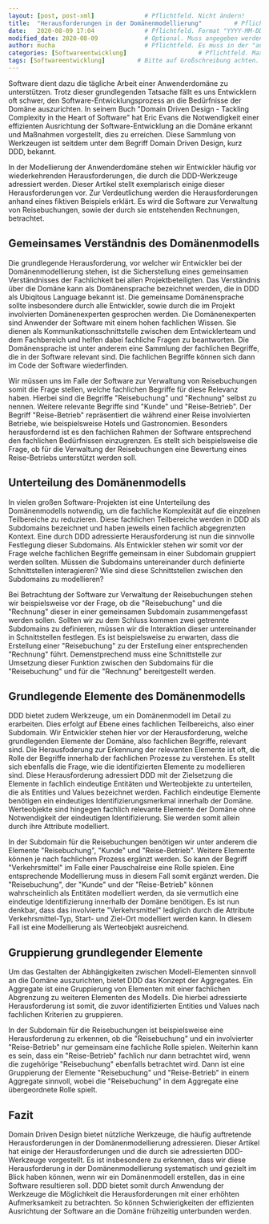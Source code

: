```yaml
---
layout: [post, post-xml]              # Pflichtfeld. Nicht ändern!
title:  "Herausforderungen in der Domänenmodellierung"         # Pflichtfeld. Bitte einen Titel für den Blog Post angeben.
date:   2020-08-09 17:04              # Pflichtfeld. Format "YYYY-MM-DD HH:MM". Muss für Veröffentlichung in der Vergangenheit liegen. (Für Preview egal)
modified_date: 2020-08-09             # Optional. Muss angegeben werden, wenn eine bestehende Datei geändert wird.
author: mucha                         # Pflichtfeld. Es muss in der "authors.yml" einen Eintrag mit diesem Namen geben.
categories: [Softwareentwicklung]                    # Pflichtfeld. Maximal eine der angegebenen Kategorien verwenden.
tags: [Softwareentwicklung]         # Bitte auf Großschreibung achten.
---
```


Software dient dazu die tägliche Arbeit einer Anwenderdomäne zu unterstützen. 
Trotz dieser grundlegenden Tatsache fällt es uns Entwicklern oft schwer, den Software-Entwicklungsprozess an die Bedürfnisse der Domäne auszurichten. 
In seinem Buch "Domain Driven Design - Tackling Complexity in the Heart of Software" hat Eric Evans die Notwendigkeit einer effizienten Ausrichtung der Software-Entwicklung an die Domäne erkannt und Maßnahmen vorgestellt, dies zu erreichen. 
Diese Sammlung von Werkzeugen ist seitdem unter dem Begriff Domain Driven Design, kurz DDD, bekannt.

In der Modellierung der Anwenderdomäne stehen wir Entwickler häufig vor wiederkehrenden Herausforderungen, die durch die DDD-Werkzeuge adressiert werden. 
Dieser Artikel stellt exemplarisch einige dieser Herausforderungen vor.
Zur Verdeutlichung werden die Herausforderungen anhand eines fiktiven Beispiels erklärt.
Es wird die Software zur Verwaltung von Reisebuchungen, sowie der durch sie entstehenden Rechnungen, betrachtet.

## Gemeinsames Verständnis des Domänenmodells

Die grundlegende Herausforderung, vor welcher wir Entwickler bei der Domänenmodellierung stehen, ist die Sicherstellung eines gemeinsamen Verständnisses der Fachlichkeit bei allen Projektbeteiligten. 
Das Verständnis über die Domäne kann als Domänensprache bezeichnet werden, die in DDD als Ubiqitous Language bekannt ist.
Die gemeinsame Domänensprache sollte insbesondere durch alle Entwickler, sowie durch die im Projekt involvierten Domänenexperten gesprochen werden.
Die Domänenexperten sind Anwender der Software mit einem hohen fachlichen Wissen.
Sie dienen als Kommunikationsschnittstelle zwischen dem Entwicklerteam und dem Fachbereich und helfen dabei fachliche Fragen zu beantworten.
Die Domänensprache ist unter anderem eine Sammlung der fachlichen Begriffe, die in der Software relevant sind.
Die fachlichen Begriffe können sich dann im Code der Software wiederfinden.

Wir müssen uns im Falle der Software zur Verwaltung von Reisebuchungen somit die Frage stellen, welche fachlichen Begriffe für diese Relevanz haben.
Hierbei sind die Begriffe "Reisebuchung" und "Rechnung" selbst zu nennen. 
Weitere relevante Begriffe sind "Kunde" und "Reise-Betrieb".
Der Begriff "Reise-Betrieb" repräsentiert die während einer Reise involvierten Betriebe, wie beispielsweise Hotels und Gastronomien.
Besonders herausfordernd ist es den fachlichen Rahmen der Software entsprechend den fachlichen Bedürfnissen einzugrenzen.
Es stellt sich beispielsweise die Frage, ob für die Verwaltung der Reisebuchungen eine Bewertung eines Reise-Betriebs unterstützt werden soll.

## Unterteilung des Domänenmodells
 
In vielen großen Software-Projekten ist eine Unterteilung des Domänenmodells notwendig, um die fachliche Komplexität auf die einzelnen Teilbereiche zu reduzieren.
Diese fachlichen Teilbereiche werden in DDD als Subdomains bezeichnet und haben jeweils einen fachlich abgegrenzten Kontext.
Eine durch DDD adressierte Herausforderung ist nun die sinnvolle Festlegung dieser Subdomains.
Als Entwickler stehen wir somit vor der Frage welche fachlichen Begriffe gemeinsam in einer Subdomain gruppiert werden sollten.
Müssen die Subdomains untereinander durch definierte Schnittstellen interagieren?
Wie sind diese Schnittstellen zwischen den Subdomains zu modellieren?

Bei Betrachtung der Software zur Verwaltung der Reisebuchungen stehen wir beispielsweise vor der Frage, ob die "Reisebuchung" und die "Rechnung" dieser in einer gemeinsamen Subdomain zusammengefasst werden sollen. 
Sollten wir zu dem Schluss kommen zwei getrennte Subdomains zu definieren, müssen wir die Interaktion dieser untereinander in Schnittstellen festlegen.
Es ist beispielsweise zu erwarten, dass die Erstellung einer "Reisebuchung" zu der Erstellung einer entsprechenden "Rechnung" führt.
Demenstprechend muss eine Schnittstelle zur Umsetzung dieser Funktion zwischen den Subdomains für die "Reisebuchung" und für die "Rechnung" bereitgestellt werden.

## Grundlegende Elemente des Domänenmodells

DDD bietet zudem Werkzeuge, um ein Domänenmodell im Detail zu erarbeiten. 
Dies erfolgt auf Ebene eines fachlichen Teilbereichs, also einer Subdomain. 
Wir Entwickler stehen hier vor der Herausforderung, welche grundlegenden Elemente der Domäne, also fachlichen Begriffe, relevant sind. 
Die Herausfoderung zur Erkennung der relevanten Elemente ist oft, die Rolle der Begriffe innerhalb der fachlichen Prozesse zu verstehen.
Es stellt sich ebenfalls die Frage, wie die identifizierten Elemente zu modellieren sind.
Diese Herausforderung adressiert DDD mit der Zielsetzung die Elemente in fachlich eindeutige Entitäten und Werteobjekte zu unterteilen, die als Entities und Values bezeichnet werden.
Fachlich eindeutige Elemente benötigen ein eindeutiges Identifizierungsmerkmal innerhalb der Domäne.
Werteobjekte sind hingegen fachlich relevante Elemente der Domäne ohne Notwendigkeit der eindeutigen Identifizierung.
Sie werden somit allein durch ihre Attribute modelliert.

In der Subdomain für die Reisebuchungen benötigen wir unter anderem die Elemente "Reisebuchung", "Kunde" und "Reise-Betrieb".
Weitere Elemente können je nach fachlichem Prozess ergänzt werden.
So kann der Begriff "Verkehrsmittel" im Falle einer Pauschalreise eine Rolle spielen.
Eine entsprechende Modellierung muss in diesem Fall somit ergänzt werden.
Die "Reisebuchung", der "Kunde" und der "Reise-Betrieb" können wahrscheinlich als Entitäten modelliert werden, da sie vermutlich eine eindeutige Identifizierung innerhalb der Domäne benötigen.
Es ist nun denkbar, dass das involvierte "Verkehrsmittel" lediglich durch die Attribute Verkehrsmittel-Typ, Start- und Ziel-Ort modelliert werden kann.
In diesem Fall ist eine Modellierung als Werteobjekt ausreichend.

## Gruppierung grundlegender Elemente

Um das Gestalten der Abhängigkeiten zwischen Modell-Elementen sinnvoll an die Domäne auszurichten, bietet DDD das Konzept der Aggregates.
Ein Aggregate ist eine Gruppierung von Elementen mit einer fachlichen Abgrenzung zu weiteren Elementen des Modells.
Die hierbei adressierte Herausforderung ist somit, die zuvor identifizierten Entities und Values nach fachlichen Kriterien zu gruppieren.

In der Subdomain für die Reisebuchungen ist beispielsweise eine Herausforderung zu erkennen, ob die "Reisebuchung" und ein involvierter "Reise-Betrieb" nur gemeinsam eine fachliche Rolle spielen.
Weiterhin kann es sein, dass ein "Reise-Betrieb" fachlich nur dann betrachtet wird, wenn die zugehörige "Reisebuchung" ebenfalls betrachtet wird.
Dann ist eine Gruppierung der Elemente "Reisebuchung" und "Reise-Betrieb" in einem Aggregate sinnvoll, wobei die "Reisebuchung" in dem Aggregate eine übergeordnete Rolle spielt.

## Fazit

Domain Driven Design bietet nützliche Werkzeuge, die häufig auftretende Herausforderungen in der Domänenmodellierung adressieren.
Dieser Artikel hat einige der Herausforderungen und die durch sie adressierten DDD-Werkzeuge vorgestellt. 
Es ist insbesondere zu erkennen, dass wir diese Herausforderung in der Domänenmodellierung systematisch und gezielt im Blick haben können, wenn wir ein Domänenmodell erstellen, das in eine Software resultieren soll.
DDD bietet somit durch Anwendung der Werkzeuge die Möglichkeit die Herausforderungen mit einer erhöhten Aufmerksamkeit zu betrachten.
So können Schwierigkeiten der effizienten Ausrichtung der Software an die Domäne frühzeitig unterbunden werden.